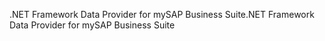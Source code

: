 <span data-ttu-id="4046e-101">.NET Framework Data Provider for mySAP Business Suite</span><span class="sxs-lookup"><span data-stu-id="4046e-101">.NET Framework Data Provider for mySAP Business Suite</span></span>